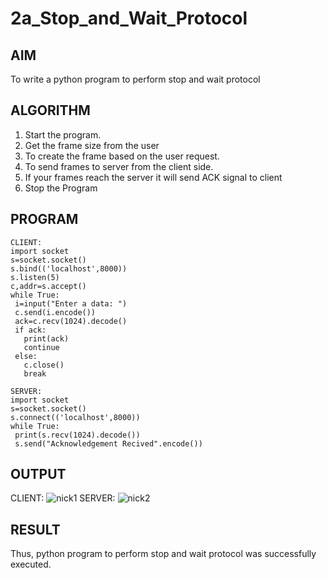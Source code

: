 # 2a_Stop_and_Wait_Protocol
## AIM 
To write a python program to perform stop and wait protocol
## ALGORITHM
1. Start the program.
2. Get the frame size from the user
3. To create the frame based on the user request.
4. To send frames to server from the client side.
5. If your frames reach the server it will send ACK signal to client
6. Stop the Program
## PROGRAM
~~~
CLIENT:
import socket
s=socket.socket()
s.bind(('localhost',8000))
s.listen(5)
c,addr=s.accept()
while True:
 i=input("Enter a data: ")
 c.send(i.encode())
 ack=c.recv(1024).decode()
 if ack:
   print(ack)
   continue
 else:
   c.close()
   break
~~~
~~~
SERVER:
import socket
s=socket.socket()
s.connect(('localhost',8000))
while True:
 print(s.recv(1024).decode())
 s.send("Acknowledgement Recived".encode())
~~~
## OUTPUT
CLIENT:
![nick1](https://github.com/nicknikesh/2a_Stop_and_Wait_Protocol/assets/145633284/fcd5d5ec-6b8c-4f82-8248-700cea8ef79f)
SERVER:
![nick2](https://github.com/nicknikesh/2a_Stop_and_Wait_Protocol/assets/145633284/cb41ced9-056b-4de9-81de-c5a57831d08c)
## RESULT
Thus, python program to perform stop and wait protocol was successfully executed.
